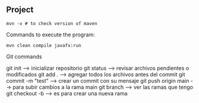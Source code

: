 ## Project 

````
mvn -v # to check version of maven
````

Commands to execute the program:
````
mvn clean compile javafx:run
````

Git commands

git init --> inicializar repositorio
git status --> revisar archivos pendientes o modificados
git add . --> agregar todos los archivos antes del commit
git commit -m "test" --> crear un commit con su mensaje
git push origin main --> para subir cambios a la rama main
git branch --> ver las ramas que tengo 
git checkout -b <rama-name> --> es para crear una nueva rama